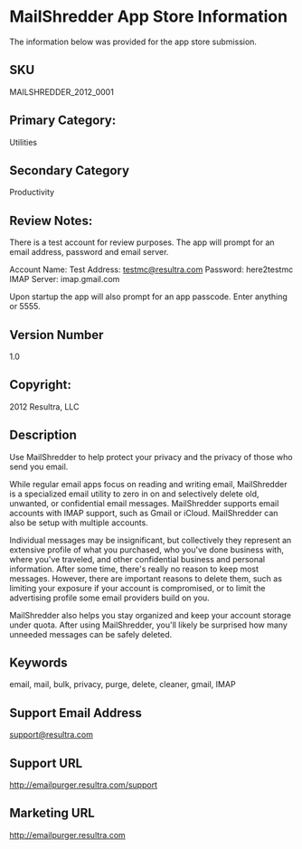 # MailShredder App Store Information

The information below was provided for the app store submission.


## SKU

MAILSHREDDER_2012_0001

## Primary Category: 

Utilities

## Secondary Category

Productivity

## Review Notes:

There is a test account for review purposes. The app will prompt for an email address, password and email server.

Account Name: Test
Address: testmc@resultra.com
Password: here2testmc
IMAP Server: imap.gmail.com

Upon startup the app will also prompt for an app passcode. Enter anything or 5555.

## Version Number

1.0

## Copyright:

2012 Resultra, LLC

## Description

Use MailShredder to help protect your privacy and the privacy of those who send you email. 

While regular email apps focus on reading and writing email, MailShredder is a specialized email utility to zero in on and selectively delete old, unwanted, or confidential email messages. MailShredder supports email accounts with IMAP support, such as Gmail or iCloud. MailShredder can also be setup with multiple accounts.

Individual messages may be insignificant, but collectively they represent an extensive profile of what you purchased, who you've done business with, where you've traveled, and other confidential business and personal information. After some time, there's really no reason to keep most messages. However, there are important reasons to delete them, such as limiting your exposure if your account is compromised, or to limit the advertising profile some email providers build on you.

MailShredder also helps you stay organized and keep your account storage under quota. After using MailShredder, you'll likely be surprised how many unneeded messages can be safely deleted.

## Keywords

email, mail, bulk, privacy, purge, delete, cleaner, gmail, IMAP

## Support Email Address

support@resultra.com

## Support URL

http://emailpurger.resultra.com/support

## Marketing URL

http://emailpurger.resultra.com